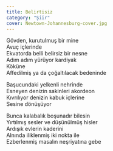 ```yaml
---
title: Belirtisiz
category: "Şiir"
cover: Newtown-Johannesburg-cover.jpg
---
```


Gövden, kurutulmuş bir mine<br />
Avuç içlerinde<br />
Ekvatorda belli belirsiz bir nesne<br />
Adım adım yürüyor kardiyak<br />
Köküne<br />
Affedilmiş ya da çoğaltılacak bedeninde<br />

Başucundaki yelkenli nehrinde<br />
Esneyen denizin sakinleri akordeon<br />
Kıvrılıyor denizin kabuk içlerine<br />
Sesine dönüşüyor<br />

Bunca kalabalık boşunadır bilesin<br />
Yırtılmış sesler ve düşünülmüş hisler<br />
Ardışık evlerin kaderini<br />
Alnında iliklenmiş iki nokta ile<br />
Ezberlenmiş masalın neşriyatına gebe<br />

